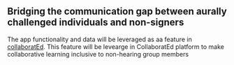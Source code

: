 ## Bridging the communication gap between aurally challenged individuals and non-signers
The app functionality and data will be leveraged as aa feature in [collaboratEd](https://github.com/MissTipo/collaboratEd).
This feature will be levearge in CollaboratEd platform to make collaborative learning inclusive to non-hearing group members


